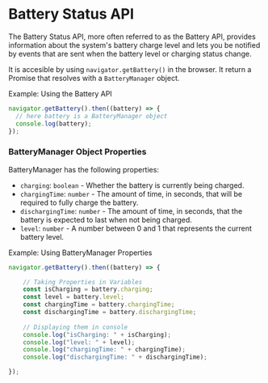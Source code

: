 # Battery Status API

The Battery Status API, more often referred to as the Battery API, provides information about the system's battery charge level and lets you be notified by events that are sent when the battery level or charging status change.

It is accesible by using `navigator.getBattery()` in the browser.
It return a Promise that resolves with a `BatteryManager` object.

Example: Using the Battery API

```js
navigator.getBattery().then((battery) => {
  // here battery is a BatteryManager object
  console.log(battery);
});
```
### BatteryManager Object Properties

BatteryManager has the following properties:
- `charging`: `boolean` - Whether the battery is currently being charged.
- `chargingTime`: `number` - The amount of time, in seconds, that will be required to fully charge the battery.
- `dischargingTime`: `number` - The amount of time, in seconds, that the battery is expected to last when not being charged.
- `level`: `number` - A number between 0 and 1 that represents the current battery level.

Example: Using BatteryManager Properties

```js
navigator.getBattery().then((battery) => {

    // Taking Properties in Variables
    const isCharging = battery.charging;
    const level = battery.level;
    const chargingTime = battery.chargingTime;
    const dischargingTime = battery.dischargingTime;
    
    // Displaying them in console
    console.log("isCharging: " + isCharging);
    console.log("level: " + level);
    console.log("chargingTime: " + chargingTime);
    console.log("dischargingTime: " + dischargingTime);

});





